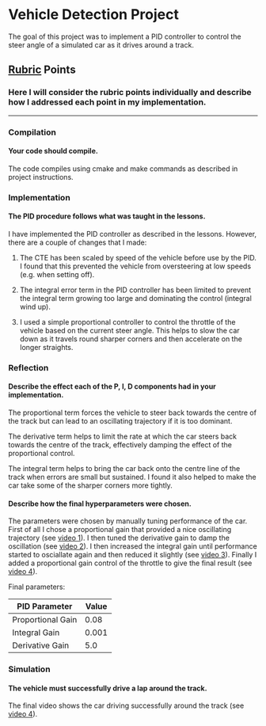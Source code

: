 # Vehicle Detection Project

The goal of this project was to implement a PID controller to control the steer angle of a simulated car as it drives around a track.

## [Rubric](https://review.udacity.com/#!/rubrics/824/view) Points
### Here I will consider the rubric points individually and describe how I addressed each point in my implementation.  

---

### Compilation

#### Your code should compile.

The code compiles using cmake and make commands as described in project instructions.

### Implementation

#### The PID procedure follows what was taught in the lessons.

I have implemented the PID controller as described in the lessons. However, there are a couple of changes that I made:

1) The CTE has been scaled by speed of the vehicle before use by the PID. I found that this prevented the vehicle from oversteering at low speeds (e.g. when setting off).

2) The integral error term in the PID controller has been limited to prevent the integral term growing too large and dominating the control (integral wind up).

3) I used a simple proportional controller to control the throttle of the vehicle based on the current steer angle. This helps to slow the car down as it travels round sharper corners and then accelerate on the longer straights.

### Reflection

#### Describe the effect each of the P, I, D components had in your implementation.

The proportional term forces the vehicle to steer back towards the centre of the track but can lead to an oscillating trajectory if it is too dominant.

The derivative term helps to limit the rate at which the car steers back towards the centre of the track, effectively damping the effect of the proportional control.

The integral term helps to bring the car back onto the centre line of the track when errors are small but sustained. I found it also helped to make the car take some of the sharper corners more tightly.

#### Describe how the final hyperparameters were chosen.

The parameters were chosen by manually tuning performance of the car. First of all I chose a proportional gain that provided a nice oscillating trajectory (see [video 1](./videos/Proportional%20controller.mp4)). I then tuned the derivative gain to damp the oscillation (see [video 2](./videos/Proportional%20and%20Derivative%20controller.mp4)). I then increased the integral gain until performance started to osciallate again and then reduced it slightly (see [video 3](./videos/PID%20controller.mp4)). Finally I added a proportional gain control of the throttle to give the final result (see [video 4](./videos/PID%20controller%20with%20throttle%20control.mp4)).

Final parameters:

| PID Parameter | Value |
| --- | --- |
| Proportional Gain | 0.08 |
| Integral Gain | 0.001 |
| Derivative Gain | 5.0 |

### Simulation

#### The vehicle must successfully drive a lap around the track.

The final video shows the car driving successfully around the track (see [video 4](./videos/PID%20controller%20with%20throttle%20control.mp4)).
